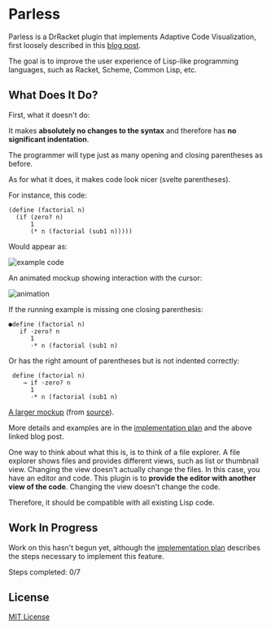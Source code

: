 # Parless
Parless is a DrRacket plugin that implements Adaptive Code Visualization, first loosely described in this [blog post](https://benhsz.github.io/my-answer-to-the-parenthesis-problem/). 

The goal is to improve the user experience of Lisp-like programming languages, such as Racket, Scheme, Common Lisp, etc.

## What Does It Do?
First, what it doesn't do: 

It makes __absolutely no changes to the syntax__ and therefore has __no significant indentation__.  

The programmer will type just as many opening and closing parentheses as before.  

As for what it does, it makes code look nicer (svelte parentheses).

For instance, this code:

```racket
(define (factorial n)
  (if (zero? n)
      1
      (* n (factorial (sub1 n)))))
```
Would appear as:

![example code](https://benhsz.github.io/images/parsvelte/parsvelte3.png)

An animated mockup showing interaction with the cursor:

![animation](https://benhsz.github.io/images/parsvelte/mouse-over3.gif)

If the running example is missing one closing parenthesis:

```racket
●define (factorial n)
   if ·zero? n
      1
      ·* n (factorial (sub1 n)
```
Or has the right amount of parentheses but is not indented correctly:
```racket
 define (factorial n)
    → if ·zero? n
      1
      ·* n (factorial (sub1 n)
```


[A larger mockup](https://benhsz.github.io/images/parsvelte/repeat-pasta.png) 
(from [source](https://benchmarksgame-team.pages.debian.net/benchmarksgame/program/fasta-racket-3.html)).

More details and examples are in the [implementation plan](steps-to-implement.md) and the above linked blog post.

One way to think about what this is, is to think of a file explorer. A file explorer shows files and provides different views, such as list or thumbnail view. Changing the view doesn't actually change the files. In this case, you have an editor and code. This plugin is to __provide the editor with another view of the code__. Changing the view doesn't change the code.

Therefore, it should be compatible with all existing Lisp code.

## Work In Progress
Work on this hasn't begun yet, although the [implementation plan](steps-to-implement.md) describes the steps necessary to implement this feature.  

Steps completed: 0/7

## License
[MIT License](LICENSE)
